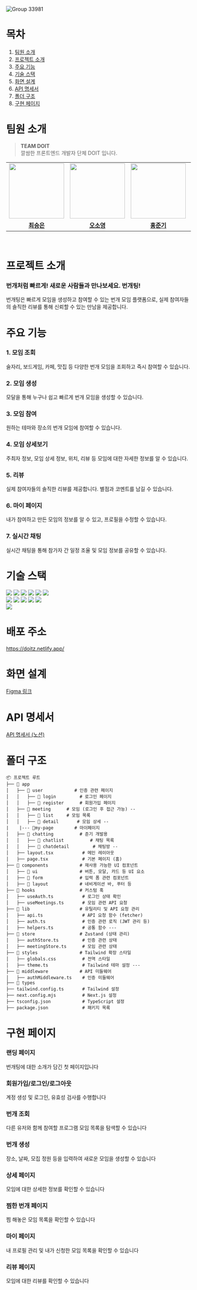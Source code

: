 ![Group 33981](https://github.com/user-attachments/assets/2afd98ae-6bf6-422c-95e1-c96ab9d8b4d9)


# 목차
1. [팀원 소개](#팀원-소개)
2. [프로젝트 소개](#프로젝트-소개)
3. [주요 기능](#주요-기능)
4. [기술 스택](#기술-스택)
5. [화면 설계](#화면-설계)
6. [API 명세서](#API-명세서)
7. [폴더 구조](#폴더-구조)
8. [구현 페이지](#구현-페이지)

# 팀원 소개
> **TEAM DOIT**<br>
> 깔쌈한 프론트엔드 개발자 단체 DOIT 입니다.
<table align="center">
 <tr>
    <td align="center"><a href="https://github.com/xeunnie"><img src="https://avatars.githubusercontent.com/u/138289674?v=4" width="150px;" alt="">
    <td align="center"><a href="https://github.com/Ocean423"><img src="https://avatars.githubusercontent.com/u/111185468?v=4" width="150px;" alt="">
    <td align="center"><a href="https://github.com/Oh-hong"><img src="https://avatars.githubusercontent.com/u/163826719?v=4" width="150px;" alt="">
    <td align="center"><a href="https://github.com/siggu"><img src="https://avatars.githubusercontent.com/u/106001755?v=4" width="150px;" alt="">
  </tr>
  <tr>
    <td align="center"><a href="https://github.com/xeunnie"><b>최승은</b></td>
    <td align="center"><a href="https://github.com/Ocean423"><b>오소영</b></td>
    <td align="center"><a href="https://github.com/Oh-hong"><b>홍준기</b></td>
    <td align="center"><a href="https://github.com/siggu"><b>김정목</b></td>
  </tr>
  </table>
<br>

# 프로젝트 소개
### 번개처럼 빠르게! 새로운 사람들과 만나보세요. 번개팅!
번개팅은 빠르게 모임을 생성하고 참여할 수 있는 번개 모임 플랫폼으로, 실제 참여자들의 솔직한 리뷰를 통해 신뢰할 수 있는 만남을 제공합니다.
<br/>

# 주요 기능
### 1. 모임 조회
술자리, 보드게임, 카페, 맛집 등 다양한 번개 모임을 조회하고 즉시 참여할 수 있습니다.    
### 2. 모임 생성
모달을 통해 누구나 쉽고 빠르게 번개 모임을 생성할 수 있습니다.
### 3. 모임 참여
원하는 테마와 장소의 번개 모임에 참여할 수 있습니다.
### 4. 모임 상세보기
주최자 정보, 모임 상세 정보, 위치, 리뷰 등 모임에 대한 자세한 정보를 알 수 있습니다. 
### 5. 리뷰
실제 참여자들의 솔직한 리뷰를 제공합니다. 별점과 코멘트를 남길 수 있습니다.
### 6. 마이 페이지
내가 참여하고 만든 모임의 정보를 알 수 있고, 프로필을 수정할 수 있습니다.
### 7. 실시간 채팅
실시간 채팅을 통해 참가자 간 일정 조율 및 모임 정보를 공유할 수 있습니다.

# 기술 스택
<div style="flex">
 <img src="https://img.shields.io/badge/Javascript-F7DF1E?style=flat&logo=Javascript&logoColor=white">
 <img src="https://img.shields.io/badge/React-61DAFB?style=flat&logo=React&logoColor=white">
 <img src="https://img.shields.io/badge/TypeScript-3178C6?style=flat&logo=TypeScript&logoColor=white">
 <img src="https://img.shields.io/badge/Next.js-000000?style=flat&logo=Next.js&logoColor=white">
 <img src="https://img.shields.io/badge/HTML5-E34F26?style=flat&logo=HTML5&logoColor=white">
 <img src="https://img.shields.io/badge/Tailwind CSS-06B6D4?style=flat&logo=Tailwind CSS&logoColor=white">
<br/>
 <img src="https://img.shields.io/badge/Eslint-4B32C3?style=flat&logo=Eslint&logoColor=white">
 <img src="https://img.shields.io/badge/Prettier-F7B93E?style=flat&logo=Prettier&logoColor=white">
 <img src="https://img.shields.io/badge/Figma-F24E1E?style=flat&logo=Figma&logoColor=white">
 <img src="https://img.shields.io/badge/Git-F05032?style=flat&logo=Git&logoColor=white">
 <img src="https://img.shields.io/badge/Github-181717?style=flat&logo=Github&logoColor=white">
<br/>
 <img src="https://img.shields.io/badge/Netlify-00C7B7?style=flat&logo=Netlify&logoColor=white">
</div>

# 배포 주소
https://doitz.netlify.app/

# 화면 설계
<a href="https://www.figma.com/design/zvZ4WQR7gW7C72Mxo0oZGw/%EB%B2%88%EA%B0%9C%ED%8C%85?node-id=84-24401&p=f&t=5qYKX6gI25qwi3fz-0
">Figma 링크</a>

# API 명세서
<a href="https://harmless-gander-9c6.notion.site/API-191768e5758280a69a2acb4095ba7c31">API 명세서 (노션)</a>

# 폴더 구조
```aiignore
📦 프로젝트 루트
├── 📂 app
│   ├── 📂 user            # 인증 관련 페이지
│   │   ├── 📂 login         # 로그인 페이지
│   │   ├── 📂 register      # 회원가입 페이지
│   ├── 📂 meeting      # 모임 (로그인 후 접근 가능) --
│   │   ├── 📂 list     # 모임 목록
│   │   ├── 📂 detail       # 모임 상세 --
|    |--- 📂my-page        # 마이페이지
│   ├── 📂 chatting          # 준기 개발용
│   │   ├── 📂 chatlist          # 채팅 목록
│   │   ├── 📂 chatdetail         # 채팅방 --
│   ├── layout.tsx           # 메인 레이아웃
│   ├── page.tsx             # 기본 페이지 (홈)
├── 📂 components            # 재사용 가능한 UI 컴포넌트
│   ├── 📂 ui                # 버튼, 모달, 카드 등 UI 요소
│   ├── 📂 form              # 입력 폼 관련 컴포넌트
│   ├── 📂 layout            # 네비게이션 바, 푸터 등
├── 📂 hooks                 # 커스텀 훅
│   ├── useAuth.ts           # 로그인 상태 확인
│   ├── useMeetings.ts       # 모임 관련 API 요청
├── 📂 lib                   # 유틸리티 및 API 요청 관리
│   ├── api.ts               # API 요청 함수 (fetcher)
│   ├── auth.ts              # 인증 관련 로직 (JWT 관리 등)
│   ├── helpers.ts           # 공통 함수 ---
├── 📂 store                 # Zustand (상태 관리)
│   ├── authStore.ts         # 인증 관련 상태
│   ├── meetingStore.ts      # 모임 관련 상태
├── 📂 styles                # Tailwind 확장 스타일
│   ├── globals.css          # 전역 스타일
│   ├── theme.ts             # Tailwind 테마 설정 ---
├── 📂 middleware            # API 미들웨어
│   ├── authMiddleware.ts    # 인증 미들웨어
├── 📂 types
├── tailwind.config.ts       # Tailwind 설정
├── next.config.mjs          # Next.js 설정
├── tsconfig.json            # TypeScript 설정
├── package.json             # 패키지 목록
```

# 구현 페이지 
### 랜딩 페이지
번개팅에 대한 소개가 담긴 첫 페이지입니다

### 회원가입/로그인/로그아웃
계정 생성 및 로그인, 유효성 검사를 수행합니다

### 번개 조회
다른 유저와 함께 참여할 프로그램 모임 목록을 탐색할 수 있습니다

### 번개 생성
장소, 날짜, 모집 정원 등을 입력하여 새로운 모임을 생성할 수 있습니다

### 상세 페이지
모임에 대한 상세한 정보를 확인할 수 있습니다

### 찜한 번개 페이지
찜 해놓은 모임 목록을 확인할 수 있습니다

### 마이 페이지
내 프로필 관리 및 내가 신청한 모임 목록을 확인할 수 있습니다

### 리뷰 페이지
모임에 대한 리뷰를 확인할 수 있습니다






